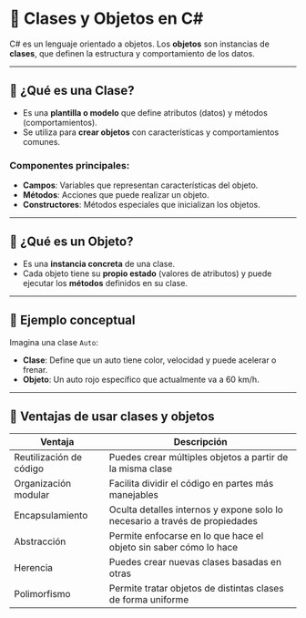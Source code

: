 # 🧱 Clases y Objetos en C#

C# es un lenguaje orientado a objetos. Los **objetos** son instancias de **clases**, que definen la estructura y comportamiento de los datos.

---

## 🔹 ¿Qué es una Clase?

- Es una **plantilla o modelo** que define atributos (datos) y métodos (comportamientos).
- Se utiliza para **crear objetos** con características y comportamientos comunes.

### Componentes principales:
- **Campos**: Variables que representan características del objeto.
- **Métodos**: Acciones que puede realizar un objeto.
- **Constructores**: Métodos especiales que inicializan los objetos.

---

## 🔸 ¿Qué es un Objeto?

- Es una **instancia concreta** de una clase.
- Cada objeto tiene su **propio estado** (valores de atributos) y puede ejecutar los **métodos** definidos en su clase.

---

## 🧠 Ejemplo conceptual

Imagina una clase `Auto`:
- **Clase**: Define que un auto tiene color, velocidad y puede acelerar o frenar.
- **Objeto**: Un auto rojo específico que actualmente va a 60 km/h.

---

## 🎯 Ventajas de usar clases y objetos

| Ventaja                         | Descripción                                                                 |
|----------------------------------|-----------------------------------------------------------------------------|
| Reutilización de código          | Puedes crear múltiples objetos a partir de la misma clase                  |
| Organización modular             | Facilita dividir el código en partes más manejables                        |
| Encapsulamiento                  | Oculta detalles internos y expone solo lo necesario a través de propiedades|
| Abstracción                      | Permite enfocarse en lo que hace el objeto sin saber cómo lo hace          |
| Herencia                         | Puedes crear nuevas clases basadas en otras                                |
| Polimorfismo                     | Permite tratar objetos de distintas clases de forma uniforme                |
